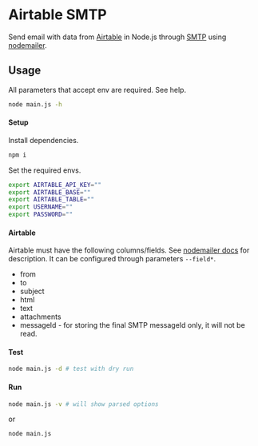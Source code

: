 # Airtable SMTP

Send email with data from [Airtable](https://airtable.com) in Node.js through [SMTP](https://nodemailer.com/usage/why-smtp/) using [nodemailer](https://github.com/nodemailer/nodemailer).

## Usage

All parameters that accept env are required. See help.

```sh
node main.js -h
```

#### Setup

Install dependencies.

```sh
npm i
```

Set the required envs.

```sh
export AIRTABLE_API_KEY=""
export AIRTABLE_BASE=""
export AIRTABLE_TABLE=""
export USERNAME=""
export PASSWORD=""
```

#### Airtable

Airtable must have the following columns/fields. See [nodemailer docs](https://nodemailer.com/message/) for description. It can be configured through parameters `--field*`.

- from
- to
- subject
- html
- text
- attachments
- messageId - for storing the final SMTP messageId only, it will not be read.

#### Test

```sh
node main.js -d # test with dry run
```

#### Run

```sh
node main.js -v # will show parsed options
```

or

```sh
node main.js
```
